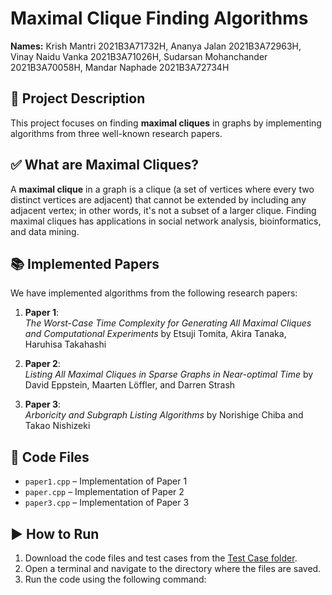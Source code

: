 # Maximal Clique Finding Algorithms  
**Names:** Krish Mantri 2021B3A71732H, Ananya Jalan 2021B3A72963H, Vinay Naidu Vanka 2021B3A71026H, Sudarsan Mohanchander 2021B3A70058H, Mandar Naphade 2021B3A72734H  

## 📖 Project Description  
This project focuses on finding **maximal cliques** in graphs by implementing algorithms from three well-known research papers.  

## ✅ What are Maximal Cliques?  
A **maximal clique** in a graph is a clique (a set of vertices where every two distinct vertices are adjacent) that cannot be extended by including any adjacent vertex; in other words, it's not a subset of a larger clique. Finding maximal cliques has applications in social network analysis, bioinformatics, and data mining.  

## 📚 Implemented Papers  
We have implemented algorithms from the following research papers:  

1. **Paper 1**:  
*The Worst-Case Time Complexity for Generating All Maximal Cliques and Computational Experiments*  by Etsuji Tomita, Akira Tanaka, Haruhisa Takahashi  

2. **Paper 2**:  
*Listing All Maximal Cliques in Sparse Graphs in Near-optimal Time*  by David Eppstein, Maarten Löffler, and Darren Strash  

3. **Paper 3**:  
*Arboricity and Subgraph Listing Algorithms* by Norishige Chiba and Takao Nishizeki  

## 📂 Code Files  
- `paper1.cpp` – Implementation of Paper 1  
- `paper.cpp` – Implementation of Paper 2  
- `paper3.cpp` – Implementation of Paper 3  

## ▶️ How to Run  
1. Download the code files and test cases from the [Test Case folder](https://github.com/Krish080403/DAA-Assignment-1/tree/main/Test%20Cases).  
2. Open a terminal and navigate to the directory where the files are saved.  
3. Run the code using the following command:  

